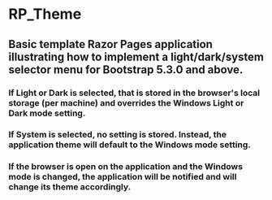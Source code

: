 # RP_Theme

## Basic template Razor Pages application illustrating how to implement a light/dark/system selector menu for Bootstrap 5.3.0 and above.

### If Light or Dark is selected, that is stored in the browser's local storage (per machine) and overrides the Windows Light or Dark mode setting.
### If System is selected, no setting is stored.  Instead, the application theme will default to the Windows mode setting.
### If the browser is open on the application and the Windows mode is changed, the application will be notified and will change its theme accordingly.


